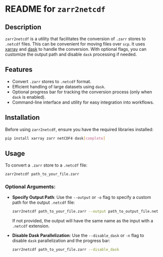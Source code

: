 # README for `zarr2netcdf`

## Description

`zarr2netcdf` is a utility that facilitates the conversion of `.zarr` stores to `.netcdf` files. This can be convenient for moving files over `scp`. It uses [xarray](https://github.com/pydata/xarray) and [dask](https://github.com/dask/dask) to handle the conversion. With optional flags, you can customize the output path and disable `dask` processing if needed. 

## Features

- Convert `.zarr` stores to `.netcdf` format.
- Efficient handling of large datasets using `dask`.
- Optional progress bar for tracking the conversion process (only when `dask` is enabled).
- Command-line interface and utility for easy integration into workflows.

## Installation

Before using `zarr2netcdf`, ensure you have the required libraries installed:

```bash
pip install xarray zarr netCDF4 dask[complete]
```

## Usage

To convert a `.zarr` store to a `.netcdf` file:

```bash
zarr2netcdf path_to_your_file.zarr
```

### Optional Arguments:

- **Specify Output Path**:
  Use the `--output` or `-o` flag to specify a custom path for the output `.netcdf` file:

  ```bash
  zarr2netcdf path_to_your_file.zarr --output path_to_output_file.netcdf
  ```

  If not provided, the output will have the same name as the input with a `.netcdf` extension.

- **Disable Dask Parallelization**:
  Use the `--disable_dask` or `-n` flag to disable `dask` parallelization and the progress bar:

  ```bash
  zarr2netcdf path_to_your_file.zarr --disable_dask
  ```